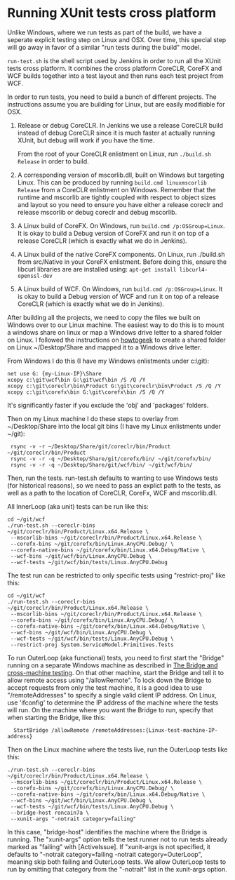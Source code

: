 # Running XUnit tests cross platform

Unlike Windows, where we run tests as part of the build, we have a seperate
explicit testing step on Linux and OSX.  Over time, this special step will go
away in favor of a similar "run tests during the build" model.

`run-test.sh` is the shell script used by Jenkins in order to run all the XUnit
tests cross platform. It combines the cross platform CoreCLR, CoreFX and WCF builds
together into a test layout and then runs each test project from WCF.

In order to run tests, you need to build a bunch of different projects.  The
instructions assume you are building for Linux, but are easily modifiable for OSX.

1. Release or debug CoreCLR.  In Jenkins we use a release CoreCLR build instead
   of debug CoreCLR since it is much faster at actually running XUnit, but debug
   will work if you have the time.

   From the root of your CoreCLR enlistment on Linux, run `./build.sh Release` in
   order to build.
   
2. A corresponding version of mscorlib.dll, built on Windows but targeting
   Linux.  This can be produced by running `build.cmd linuxmscorlib Release` from
   a CoreCLR enlistment on Windows.  Remember that the runtime and mscorlib are
   tightly coupled with respect to object sizes and layout so you need to ensure
   you have either a release coreclr and release mscorlib or debug coreclr and
   debug mscorlib.
   
3. A Linux build of CoreFX.  On Windows, run `build.cmd /p:OSGroup=Linux`.  It
   is okay to build a Debug version of CoreFX and run it on top of a release
   CoreCLR (which is exactly what we do in Jenkins).
   
4. A Linux build of the native CoreFX components.  On Linux, run ./build.sh from
   src/Native in your CoreFX enlistment.  Before doing this, ensure the libcurl
   libraries are are installed using:
   `apt-get install libcurl4-openssl-dev`
   
5. A Linux build of WCF.  On Windows, run `build.cmd /p:OSGroup=Linux`. It
   is okay to build a Debug version of WCF and run it on top of a release
   CoreCLR (which is exactly what we do in Jenkins).  


After building all the projects, we need to copy the files we built on Windows
over to our Linux machine.  The easiest way to do this is to mount a windows
share on linux or  map a Windows drive letter to a shared folder on Linux.
I followed the instructions on [howtogeek](http://www.howtogeek.com/176471/how-to-share-files-between-windows-and-linux/)
to create a shared folder on Linux ~/Desktop/Share and mapped it to a Windows drive letter.

From Windows I do this (I have my Windows enlistments under c:\git):

```
net use G: {my-Linux-IP}\Share
xcopy c:\git\wcf\bin G:\git\wcf\bin /S /Q /Y
xcopy c:\git\coreclr\bin\Product G:\git\coreclr\bin\Product /S /Q /Y
xcopy c:\git\corefx\bin G:\git\corefx\bin /S /Q /Y
```

It's significantly faster if you exclude the 'obj' and 'packages' folders.

Then on my Linux machine I do these steps to overlay from ~/Desktop/Share
into the local git bins (I have my Linux enlistments under ~/git):

```
 rsync -v -r ~/Desktop/Share/git/coreclr/bin/Product ~/git/coreclr/bin/Product
 rsync -v -r -q ~/Desktop/Share/git/corefx/bin/ ~/git/corefx/bin/
 rsync -v -r -q ~/Desktop/Share/git/wcf/bin/ ~/git/wcf/bin/ 
```

Then, run the tests.  run-test.sh defaults to wanting to use Windows tests (for
historical reasons), so we need to pass an explict path to the tests, as well as
a path to the location of CoreCLR, CoreFx, WCF and mscorlib.dll.

All InnerLoop (aka unit) tests can be run like this:

```
cd ~/git/wcf
./run-test.sh --coreclr-bins ~/git/coreclr/bin/Product/Linux.x64.Release \
 --mscorlib-bins ~/git/coreclr/bin/Product/Linux.x64.Release \
 --corefx-bins ~/git/corefx/bin/Linux.AnyCPU.Debug/ \
 --corefx-native-bins ~/git/corefx/bin/Linux.x64.Debug/Native \
 --wcf-bins ~/git/wcf/bin/Linux.AnyCPU.Debug \
 --wcf-tests ~/git/wcf/bin/tests/Linux.AnyCPU.Debug
```

The test run can be restricted to only specific tests using "restrict-proj" like this:

```
cd ~/git/wcf
./run-test.sh --coreclr-bins ~/git/coreclr/bin/Product/Linux.x64.Release \
 --mscorlib-bins ~/git/coreclr/bin/Product/Linux.x64.Release \
 --corefx-bins ~/git/corefx/bin/Linux.AnyCPU.Debug/ \
 --corefx-native-bins ~/git/corefx/bin/Linux.x64.Debug/Native \
 --wcf-bins ~/git/wcf/bin/Linux.AnyCPU.Debug \
 --wcf-tests ~/git/wcf/bin/tests/Linux.AnyCPU.Debug \
 --restrict-proj System.ServiceModel.Primitives.Tests
```

To run OuterLoop (aka functional) tests, you need to first start the "Bridge" running on a separate Windows
machine as described in [The Bridge and cross-machine testing](https://github.com/dotnet/wcf/blob/master/Documentation/cross-machine-test-guide.md).
On that other machine, start the Bridge and tell it to allow remote access using "/allowRemote".  To lock down the Bridge
to accept requests from only the test machine, it is a good idea to use "/remoteAddresses" to specify a single valid client
IP address. On Linux, use 'ifconfig' to determine the IP address of the machine where the tests will run.
On the machine where you want the Bridge to run, specify that when starting the Bridge, like this:

```
  StartBridge /allowRemote /remoteAddresses:{Linux-test-machine-IP-address}
```

Then on the Linux machine where the tests live, run the OuterLoop tests like this:

```
./run-test.sh --coreclr-bins ~/git/coreclr/bin/Product/Linux.x64.Release \
 --mscorlib-bins ~/git/coreclr/bin/Product/Linux.x64.Release \
 --corefx-bins ~/git/corefx/bin/Linux.AnyCPU.Debug/ \
 --corefx-native-bins ~/git/corefx/bin/Linux.x64.Debug/Native \
 --wcf-bins ~/git/wcf/bin/Linux.AnyCPU.Debug \
 --wcf-tests ~/git/wcf/bin/tests/Linux.AnyCPU.Debug \
 --bridge-host roncain7a \
 --xunit-args "-notrait category=failing"
```

In this case, "bridge-host" identifies the machine where the Bridge is running.  The "xunit-args" option tells the test runner
not to run tests already marked as "failing" with [ActiveIssue].  If "xunit-args is not specified, it defaults to
"-notrait category=failing -notrait category=OuterLoop", meaning skip both failing and OuterLoop tests.  We allow OuterLoop
tests to run by omitting that category from the "-notrait" list in the xunit-args option.
